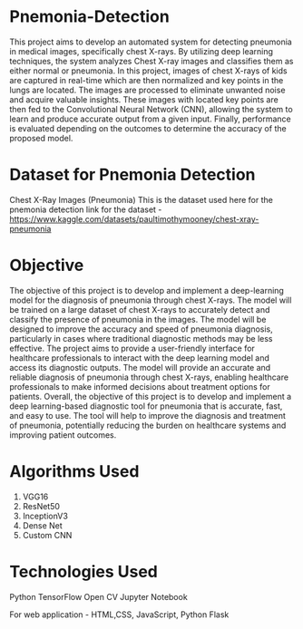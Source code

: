 # Pnemonia-Detection

This project aims to develop an automated system for detecting pneumonia in medical images, specifically chest X-rays. By utilizing deep learning techniques, the system analyzes Chest X-ray images and classifies them as either normal or pneumonia.
In this project, images of chest X-rays of kids are captured in real-time which are then normalized and key points in the lungs are located. The images are processed to eliminate unwanted noise and acquire valuable insights. 
These images with located key points are then fed to the Convolutional Neural Network (CNN), allowing the system to learn and produce accurate output from a given input. Finally, performance is evaluated depending on the outcomes to determine the accuracy of the proposed model.


#  Dataset for Pnemonia Detection
Chest X-Ray Images (Pneumonia)
This is the dataset used here for the pnemonia detection 
link for the dataset - https://www.kaggle.com/datasets/paultimothymooney/chest-xray-pneumonia

# Objective
The objective of this project is to develop and implement a deep-learning model for the diagnosis of pneumonia through chest X-rays. The model will be trained on a large dataset of chest X-rays to accurately detect and classify the presence of pneumonia in the images. The model will be designed to improve the accuracy and speed of pneumonia diagnosis, particularly in cases where traditional diagnostic methods may be less effective. The project aims to provide a user-friendly interface for healthcare professionals to interact with the deep learning model and access its diagnostic outputs. The model will provide an accurate and reliable diagnosis of pneumonia through chest X-rays, enabling healthcare professionals to make informed decisions about treatment options for patients. Overall, the objective of this project is to develop and implement a deep learning-based diagnostic tool for pneumonia that is accurate, fast, and easy to use. The tool will help to improve the diagnosis and treatment of pneumonia, potentially reducing the burden on healthcare systems and improving patient outcomes.

# Algorithms Used
1.	VGG16 
2.	ResNet50
3.	InceptionV3
4.	Dense Net
5.	Custom CNN


# Technologies Used
Python TensorFlow  Open CV Jupyter Notebook 

For web application - HTML,CSS, JavaScript, Python Flask
